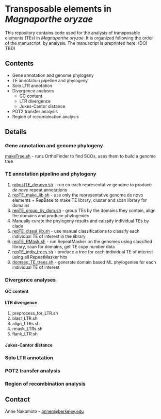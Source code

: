 # Transposable elements in *Magnaporthe oryzae*
  This repository contains code used for the analysis of transposable elements (TEs) in *Magnaporthe oryzae*.
  It is organized following the order of the manuscript, by analysis.
  The manuscript is preprinted here: (DOI TBD)

## Contents
* Gene annotation and genome phylogeny
* TE annotation pipeline and phylogeny
* Solo LTR annotation
* Divergence analyses
  * GC content
  * LTR divergence
  * Jukes-Cantor distance
* POT2 transfer analysis
* Region of recombination analysis

## Details

### Gene annotation and genome phylogeny
[makeTree.sh](https://github.com/annenakamoto/moryzae_tes/blob/main/GenomeTree/makeTree.sh) - runs OrthoFinder to find SCOs, uses them to build a genome tree

### TE annotation pipeline and phylogeny
1. [robustTE_denovo.sh](https://github.com/annenakamoto/moryzae_tes/blob/main/Rep_TE_Lib/robustTE_denovo.sh) - run on each representative genome to produce *de novo* repeat annotations
2. [repTE_make_lib.sh](https://github.com/annenakamoto/moryzae_tes/blob/main/Rep_TE_Lib/repTE_make_lib.sh) - use only the representative genome de novo elements + RepBase to make TE library, cluster and scan library for domains
3. [repTE_group_by_dom.sh](https://github.com/annenakamoto/moryzae_tes/blob/main/Rep_TE_Lib/repTE_group_by_dom.sh) - group TEs by the domains they contain, align the domains and produce phylogenies
4. Manually curate the phylogeny results and calssify individual TEs by clade
5. [repTE_classi_lib.sh](https://github.com/annenakamoto/moryzae_tes/blob/main/Rep_TE_Lib/repTE_classi_lib.sh) - use manual classifications to classify each individual TE of interest in the library
6. [repTE_RMask.sh](https://github.com/annenakamoto/moryzae_tes/blob/main/Rep_TE_Lib/repTE_RMask.sh) - run RepeatMasker on the genomes using classified library, scan for domains, get TE copy number data
7. [repTE_indiv_trees.sh](https://github.com/annenakamoto/moryzae_tes/blob/main/Rep_TE_Lib/repTE_indiv_trees.sh) - produce a tree for each individual TE of interest using all RepeatMasker hits
8. [domseq_TE_trees.sh](https://github.com/annenakamoto/moryzae_tes/blob/main/Rep_TE_Lib/domseq_TE_trees.sh) - generate domain based ML phylogenies for each individual TE of interest

### Divergence analyses

#### GC content

#### LTR divergence
1. preprocess_for_LTR.sh
2. blast_LTR.sh
3. align_LTRs.sh
4. rmask_LTRs.sh
5. flank_LTR.sh

#### Jukes-Cantor distance

### Solo LTR annotation

### POT2 transfer analysis

### Region of recombination analysis

## Contact
Anne Nakamoto - annen@berkeley.edu

